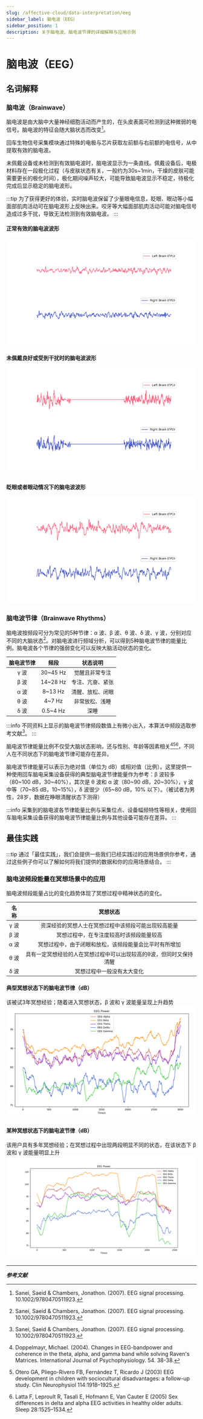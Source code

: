 ```yaml
---
slug: /affective-cloud/data-interpretation/eeg
sidebar_label: 脑电波（EEG）
sidebar_position: 1
description: 关于脑电波、脑电波节律的详细解释与应用示例
---
```


# 脑电波（EEG）

## 名词解释

### 脑电波（Brainwave）

脑电波是由大脑中大量神经细胞活动而产生的，在头皮表面可检测到这种微弱的电信号。脑电波的特征会随大脑状态而改变[^1]。

回车生物信号采集模块通过特殊的电极与芯片获取左前额与右前额的电信号，从中提取有效的脑电波。

未佩戴设备或未检测到有效脑电波时，脑电波显示为一条直线。佩戴设备后，电极材料存在一段极化过程（与皮肤状态有关，一般约为30s~1min，干燥的皮肤可能需要更长的极化时间），极化期间噪声较大，可能导致脑电波显示不稳定，待极化完成后显示稳定的脑电波形。

:::tip
为了获得更好的体验，实时脑电波保留了少量眼电信息，眨眼、眼动等小幅面部肌肉活动可在脑电波形上反映出来。咬牙等大幅面部肌肉活动可能对脑电信号造成过多干扰，导致无法检测到有效脑电波。
:::

#### 正常有效的脑电波波形
![正常有效的脑电波波形](./image/eeg-wave-normal.png)

#### 未佩戴良好或受到干扰时的脑电波波形
![未佩戴良好或受到干扰时的脑电波波形](./image/eeg-wave-invalid.png)

#### 眨眼或者眼动情况下的脑电波波形
![眨眼或者眼动情况下的脑电波波形](./image/eeg-wave-noisy.png)

### 脑电波节律（Brainwave Rhythms）

脑电波按频段可分为常见的5种节律：α 波、β 波、θ 波、δ 波、γ 波，分别对应不同的大脑状态[^1]。对脑电波进行频域分析，可以得到5种脑电波节律的能量比例。脑电波各个节律的强弱变化可以反映大脑活动状态的变化。

| 脑电波节律 | 频段 | 状态说明 |
| :---: | :---: | :---: |
| γ 波 | 30~45 Hz | 觉醒且非常专注 |
| β 波 | 14~28 Hz | 专注、亢奋、紧张 |
| α 波 | 8~13 Hz | 清醒、放松、闭眼 |
| θ 波 | 4~7 Hz | 非常放松、浅睡 |
| δ 波 | 0.5~4 Hz | 深睡 |

:::info
不同资料上显示的脑电波节律频段数值上有微小出入，本算法中频段选取参考文献[^1]。
:::

脑电波节律能量比例不仅受大脑状态影响，还与性别、年龄等因素相关[^2][^3][^4]，不同人在不同状态下的脑电波节律可能存在差异。

脑电波节律能量可以表示为绝对值（单位为 dB）或相对值（比例）。这里提供一种使用回车脑电采集设备获得的典型脑电波节律能量作为参考：β 波较多（80~100 dB，30~40%），其次是 θ 波和 α 波（80~90 dB，20~30%），γ 波中等（70~85 dB，10~15%），δ 波很少（65~80 dB，10% 以下）。（被试者为男性，28岁，数据在睁眼清醒状态下测得）

:::info
采集到的脑电波各节律能量比例与采集位点、设备幅频特性等相关，使用回车脑电采集设备获得的脑电波节律能量比例与其他设备可能存在差异。
:::

## 最佳实践

:::tip
通过「最佳实践」，我们会提供一些我们已经实践过的应用场景供你参考，通过这些例子你可以了解如何将我们提供的数据和你的应用场景结合。
:::

### 脑电波频段能量在冥想场景中的应用

脑电波频段能量占比的变化趋势体现了冥想过程中精神状态的变化。

| 名称 | 冥想状态 |
| :---: | :---: |
| γ 波 | 资深经验的冥想人士在冥想过程中该频段可能出现较高能量 |
| β 波 | 冥想过程中，在专注度较高时该频段能量较高 |
| α 波 | 冥想过程中，由于闭眼和放松，该频段能量会比平时有所增加 |
| θ 波 | 具有一定冥想经验的人在冥想过程中可以出现较高的θ波，但同时又保持清醒 |
| δ 波 | 冥想过程中一般没有太大变化 |

#### 典型冥想状态下的脑电波节律（dB）

该被试3年冥想经验；随着进入冥想状态，β 波和 γ 波能量呈现上升趋势
![典型冥想状态下的脑电波节律（dB）](./image/eeg-rhythm-curve-in-typical-meditation.png)

#### 某种冥想状态下的脑电波节律（dB）

该用户具有多年冥想经验；在冥想过程中出现两段明显不同的状态，在该状态下 β 波和 γ 波能量明显上升
![某种冥想状态下的脑电波节律（dB）](./image/eeg-rhythm-curve-in-special-meditation.png)

---

***参考文献***

[^1]: Sanei, Saeid & Chambers, Jonathon. (2007). EEG signal processing. 10.1002/9780470511923.
[^2]: Doppelmayr, Michael. (2004). Changes in EEG-bandpower and coherence in the theta, alpha, and gamma band while solving Raven's Matrices. International Journal of Psychophysiology. 54. 38-38.
[^3]: Otero GA, Pliego-Rivero FB, Fernández T, Ricardo J (2003) EEG development in children with sociocultural disadvantages: a follow-up study. Clin Neurophysiol 114:1918–1925.
[^4]: Latta F, Leproult R, Tasali E, Hofmann E, Van Cauter E (2005) Sex differences in delta and alpha EEG activities in healthy older adults. Sleep 28:1525–1534.
